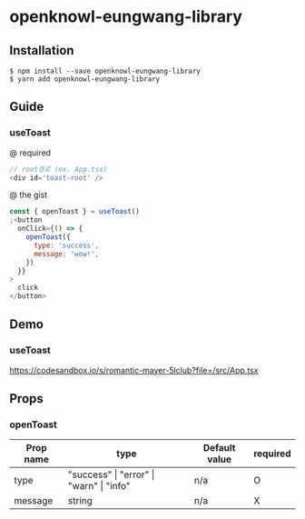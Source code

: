 # openknowl-eungwang-library

## Installation

```
$ npm install --save openknowl-eungwang-library
$ yarn add openknowl-eungwang-library
```

## Guide

### useToast

@ required

```javascript
// root경로 (ex. App.tsx)
<div id='toast-root' />
```

@ the gist

```javascript
const { openToast } = useToast()
;<button
  onClick={() => {
    openToast({
      type: 'success',
      message: 'wow!',
    })
  }}
>
  click
</button>
```

## Demo

### useToast

https://codesandbox.io/s/romantic-mayer-5lclub?file=/src/App.tsx

## Props

### openToast

| Prop name | type                                     | Default value | required |
| --------- | ---------------------------------------- | ------------- | -------- |
| type      | "success" \| "error" \| "warn" \| "info" | n/a           | O        |
| message   | string                                   | n/a           | X        |
